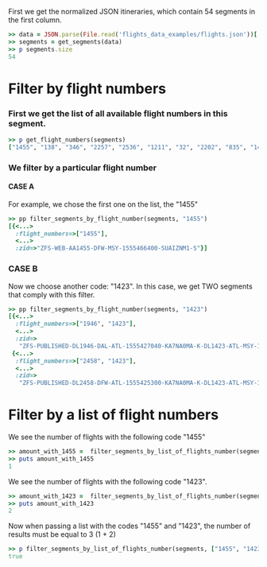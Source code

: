 <!--
Load the necessary libraries
>> require_relative '../../tool/filter_and_sort_functions_for_segments.rb'
<...>

-->

First we get the normalized JSON itineraries, which contain 54 segments in the first column.
```ruby
>> data = JSON.parse(File.read('flights_data_examples/flights.json'))['payload']
>> segments = get_segments(data)
>> p segments.size
54
```

# Filter by flight numbers

### First we get the list of all available flight numbers in this segment.

```ruby
>> p get_flight_numbers(segments)
["1455", "138", "346", "2257", "2536", "1211", "32", "2202", "835", "1433", "1363", "2458", "1402", "2053", "2014", "805", "886", "1393", "1950", "2501", "1416", "2489", "1946", "1423", "2418", "1412", "2393", "2492", "2055", "1321", "3468", "1131", "5663", "297", "6220", "2241", "3724", "1662", "673", "2134", "6222", "1754", "1238", "2085", "2607", "6215", "6194"]

```


### We filter by a particular flight number

#### CASE A
For example, we chose the first one on the list, the "1455"
```ruby
>> pp filter_segments_by_flight_number(segments, "1455")
[{<...>
  :flight_numbers=>["1455"],
  <...>
  :zid=>"ZFS-WEB-AA1455-DFW-MSY-1555466400-SUAIZNM1-S"}]

```

### CASE B

Now we choose another code: "1423".
In this case, we get TWO segments that comply with this filter.
```ruby
>> pp filter_segments_by_flight_number(segments, "1423")
[{<...>
  :flight_numbers=>["1946", "1423"],
  <...>
  :zid=>
   "ZFS-PUBLISHED-DL1946-DAL-ATL-1555427040-KA7NA0MA-K-DL1423-ATL-MSY-1555437360-KA7NA0MA-K"},
 {<...>
  :flight_numbers=>["2458", "1423"],
  <...>
  :zid=>
   "ZFS-PUBLISHED-DL2458-DFW-ATL-1555425300-KA7NA0MA-K-DL1423-ATL-MSY-1555437360-KA7NA0MA-K"}]

```

# Filter by a list of flight numbers

We see the number of flights with the following code "1455"
```ruby
>> amount_with_1455 =  filter_segments_by_list_of_flights_number(segments, "1455").size
>> puts amount_with_1455
1

```

We see the number of flights with the following code "1423".
```ruby
>> amount_with_1423 =  filter_segments_by_list_of_flights_number(segments, "1423").size
>> puts amount_with_1423
2

```

Now when passing a list with the codes "1455" and "1423", the number of results must be equal to 3 (1 + 2)
```ruby
>> p filter_segments_by_list_of_flights_number(segments, ["1455", "1423"]).size == amount_with_1455 + amount_with_1423
true
```

